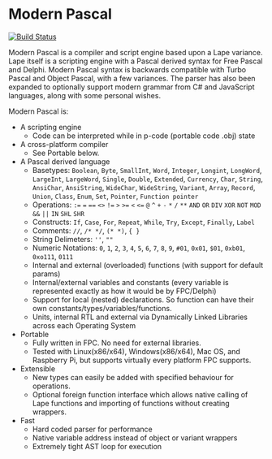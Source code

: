 Modern Pascal
=============

[![Build Status](https://travis-ci.org/nielsAD/lape.svg?branch=master)](https://travis-ci.org/nielsAD/lape)

Modern Pascal is a compiler and script engine based upon a Lape variance. Lape itself is a scripting engine with a Pascal derived syntax for Free Pascal and Delphi. Modern Pascal syntax is backwards compatible with Turbo Pascal and Object Pascal, with a few variances. The parser has also been expanded to optionally support modern grammar from C# and JavaScript languages, along with some personal wishes.

Modern Pascal is:
- A scripting engine
    - Code can be interpreted while in p-code (portable code .obj) state
- A cross-platform compiler
    - See Portable below.
- A Pascal derived language
    - Basetypes: `Boolean`, `Byte`, `SmallInt`, `Word`, `Integer`, `Longint`, `LongWord`, `LargeInt`, `LargeWord`, `Single`, `Double`, `Extended`, `Currency`, `Char`, `String`, `AnsiChar`, `AnsiString`, `WideChar`, `WideString`, `Variant`, `Array`, `Record`, `Union`, `Class`, `Enum`, `Set`, `Pointer`, `Function pointer`
    - Operations: `:=` `=` `==` `<>` `!=` `>` `>=` `<` `<=` `@` `^` `+` `-` `*` `/` `**` `AND` `OR` `DIV` `XOR` `NOT` `MOD` `&&` `||` `IN` `SHL` `SHR`
    - Constructs: `If`, `Case`, `For`, `Repeat`, `While`, `Try`, `Except`, `Finally`, `Label`
    - Comments: `//`, `/* */`, `(* *)`, `{ }`
    - String Delimeters: `''`, `""`
    - Numeric Notations: `0`, `1`, `2`, `3`, `4`, `5`, `6`, `7`, `8`, `9`, `#01`, `0x01`, `$01`, `0xb01`, `0xo111`, `0111`
    - Internal and external (overloaded) functions (with support for default params)
    - Internal/external variables and constants (every variable is represented exactly as how it would be by FPC/Delphi)
    - Support for local (nested) declarations. So function can have their own constants/types/variables/functions.
    - Units, internal RTL and external via Dynamically Linked Libraries across each Operating System
- Portable
    - Fully written in FPC. No need for external libraries.
    - Tested with Linux(x86/x64), Windows(x86/x64), Mac OS, and Raspberry Pi, but supports virtually every platform FPC supports.
- Extensible
    - New types can easily be added with specified behaviour for operations.
    - Optional foreign function interface which allows native calling of Lape functions and importing of functions without creating wrappers.
- Fast
    - Hard coded parser for performance
    - Native variable address instead of object or variant wrappers
    - Extremely tight AST loop for execution
